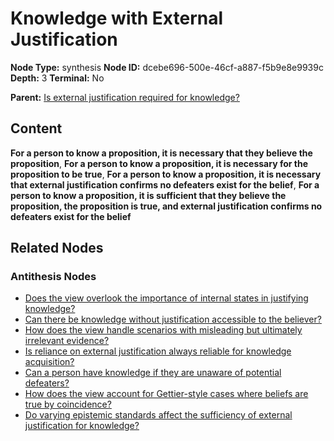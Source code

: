 # Knowledge with External Justification

**Node Type:** synthesis
**Node ID:** dcebe696-500e-46cf-a887-f5b9e8e9939c
**Depth:** 3
**Terminal:** No

**Parent:** [Is external justification required for knowledge?](is-external-justification-required-for-knowledge-antithesis-b6a36d27-2baa-465e-b3aa-219eeb657e99.md)

## Content

**For a person to know a proposition, it is necessary that they believe the proposition**, **For a person to know a proposition, it is necessary for the proposition to be true**, **For a person to know a proposition, it is necessary that external justification confirms no defeaters exist for the belief**, **For a person to know a proposition, it is sufficient that they believe the proposition, the proposition is true, and external justification confirms no defeaters exist for the belief**

## Related Nodes

### Antithesis Nodes

- [Does the view overlook the importance of internal states in justifying knowledge?](does-the-view-overlook-the-importance-of-internal-states-in-justifying-knowledge-antithesis-632a0035-1b88-4794-92ec-1ed52e1dbf3f.md)
- [Can there be knowledge without justification accessible to the believer?](can-there-be-knowledge-without-justification-accessible-to-the-believer-antithesis-bb3e6457-616c-40de-86f9-b78ceee1599e.md)
- [How does the view handle scenarios with misleading but ultimately irrelevant evidence?](how-does-the-view-handle-scenarios-with-misleading-but-ultimately-irrelevant-evidence-antithesis-8fa722d5-bd34-4d41-8434-8c791758e0c4.md)
- [Is reliance on external justification always reliable for knowledge acquisition?](is-reliance-on-external-justification-always-reliable-for-knowledge-acquisition-antithesis-f7b842ea-e9ed-45ab-8f56-19fae313282e.md)
- [Can a person have knowledge if they are unaware of potential defeaters?](can-a-person-have-knowledge-if-they-are-unaware-of-potential-defeaters-antithesis-9a00f525-564a-410f-a4ee-beefa39d4c81.md)
- [How does the view account for Gettier-style cases where beliefs are true by coincidence?](how-does-the-view-account-for-gettier-style-cases-where-beliefs-are-true-by-coincidence-antithesis-6e8c1819-53f7-46dc-b7e9-641bcd321581.md)
- [Do varying epistemic standards affect the sufficiency of external justification for knowledge?](do-varying-epistemic-standards-affect-the-sufficiency-of-external-justification-for-knowledge-antithesis-1597c552-7820-4cf7-96bf-1935d6993700.md)
